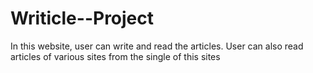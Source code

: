 # Writicle--Project
In this website, user can write and read the articles. User can also read articles of various sites from the single of this sites 
